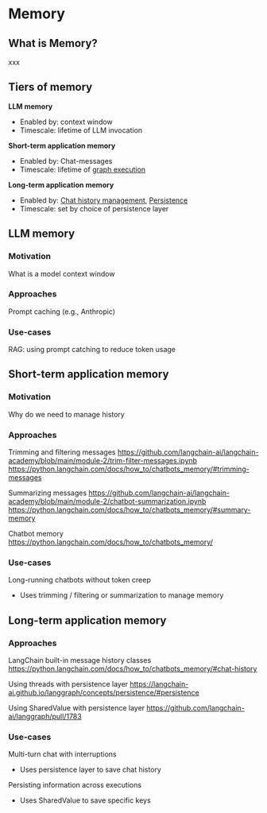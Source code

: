 # Memory

## What is Memory?

xxx

## Tiers of memory 

**LLM memory**
* Enabled by: context window 
* Timescale: lifetime of LLM invocation 

**Short-term application memory**
* Enabled by: Chat-messages 
* Timescale: lifetime of [graph execution](https://github.com/langchain-ai/langgraph/discussions/352#discussioncomment-9291220) 

**Long-term application memory**
* Enabled by: [Chat history management](https://python.langchain.com/docs/how_to/chatbots_memory/#chat-history), [Persistence](https://langchain-ai.github.io/langgraph/concepts/persistence/#persistence)
* Timescale: set by choice of persistence layer

## LLM memory

### Motivation

What is a model context window

### Approaches 

Prompt caching (e.g., Anthropic)

### Use-cases

RAG: using prompt catching to reduce token usage

## Short-term application memory

### Motivation

Why do we need to manage history

### Approaches    

Trimming and filtering messages 
https://github.com/langchain-ai/langchain-academy/blob/main/module-2/trim-filter-messages.ipynb
https://python.langchain.com/docs/how_to/chatbots_memory/#trimming-messages

Summarizing messages
https://github.com/langchain-ai/langchain-academy/blob/main/module-2/chatbot-summarization.ipynb
https://python.langchain.com/docs/how_to/chatbots_memory/#summary-memory

Chatbot memory 
https://python.langchain.com/docs/how_to/chatbots_memory/

### Use-cases

Long-running chatbots without token creep 

* Uses trimming / filtering or summarization to manage memory

## Long-term application memory

### Approaches

LangChain built-in message history classes
https://python.langchain.com/docs/how_to/chatbots_memory/#chat-history

Using threads with persistence layer 
https://langchain-ai.github.io/langgraph/concepts/persistence/#persistence

Using SharedValue with persistence layer 
https://github.com/langchain-ai/langgraph/pull/1783

### Use-cases

Multi-turn chat with interruptions

* Uses persistence layer to save chat history

Persisting information across executions

* Uses SharedValue to save specific keys 

